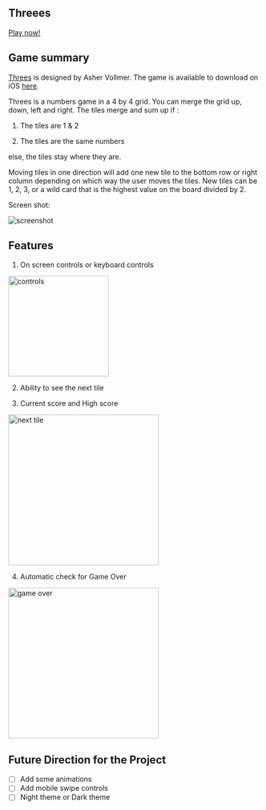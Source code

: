 ## Threees

[Play now!](https://threees.herokuapp.com/)
## Game summary

[Threes](http://asherv.com/threes/) is designed by Asher Vollmer. The game is available to download on iOS [here](https://itunes.apple.com/us/app/threes/id779157948?mt=8).


Threes is a numbers game in a 4 by 4 grid. You can merge the grid up, down, left and right.  The tiles merge and sum up if :

1) The tiles are 1 & 2

2) The tiles are the same numbers

else, the tiles stay where they are.

Moving tiles in one direction will add one new tile to the bottom row or right column depending on which way the user moves the tiles. New tiles can be 1, 2, 3, or a wild card that is the highest value on the board divided by 2.

Screen shot:

<img src="http://res.cloudinary.com/booklog/image/upload/v1490977474/Screen_Shot_2017-03-31_at_9.23.58_AM_oyacm1.png" alt="screenshot">

## Features

1) On screen controls or keyboard controls
<img src="http://res.cloudinary.com/booklog/image/upload/v1490982872/Screen_Shot_2017-03-31_at_10.50.48_AM_gdd06l.png" alt="controls" width="200px">

2) Ability to see the next tile

3) Current score and High score

<img src="https://res.cloudinary.com/booklog/image/upload/v1490982787/Screen_Shot_2017-03-31_at_10.51.11_AM_ozgnjf.png" alt="next tile" width="300px">

4) Automatic check for Game Over

<img src="http://res.cloudinary.com/booklog/image/upload/v1490983405/Screen_Shot_2017-03-31_at_11.02.54_AM_wqxan2.png" alt="game over" width="300px">




## Future Direction for the Project
- [ ] Add some animations
- [ ] Add mobile swipe controls
- [ ] Night theme or Dark theme

